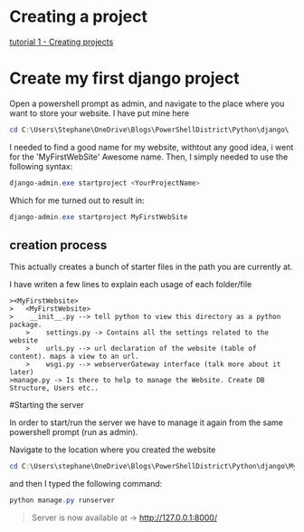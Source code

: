 # Creating a project

[tutorial 1 - Creating projects](https://www.youtube.com/watch?v=CHjXtRrhqxc&list=PL6gx4Cwl9DGBlmzzFcLgDhKTTfNLfX1IK&index=2)



# Create my first django project

Open a powershell prompt as admin, and navigate to the place where you want to store your website.
I have put mine here

```powershell
cd C:\Users\Stephane\OneDrive\Blogs\PowerShellDistrict\Python\django\
```

I needed to find a good name for my website, withtout any good idea, i went for the 'MyFirstWebSite' Awesome name.
Then, I simply needed to use the following syntax:

```powershell
django-admin.exe startproject <YourProjectName>
```

Which for me turned out to result in:

```powershell
django-admin.exe startproject MyFirstWebSite
```

## creation process
 This actually creates a bunch of starter files in the path you are currently at.

I have writen a few lines to explain each usage of each folder/file

    ><MyFirstWebsite>
    >   <MyFirstWebsite>
    >    __init__.py --> tell python to view this directory as a python package.
        >    settings.py -> Contains all the settings related to the website
        >    urls.py --> url declaration of the website (table of content). maps a view to an url.
        >    wsgi.py --> webserverGateway interface (talk more about it later)
    >manage.py -> Is there to help to manage the Website. Create DB Structure, Users etc..



#Starting the server

In order to start/run the server we have to manage it again from the same powershell prompt (run as admin).

Navigate to the location where you created the website

```powershell
cd C:\Users\stephane\OneDrive\Blogs\PowerShellDistrict\Python\django\MyFirstWebSite
```

and then I typed the following command:

```powershell
python manage.py runserver 
```

>Server is now available at -> http://127.0.0.1:8000/

